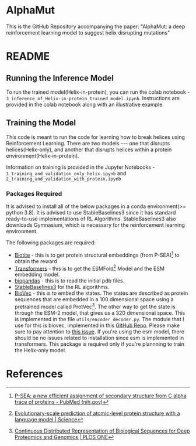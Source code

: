 # AlphaMut

This is the GitHub Repository accompanying the paper: "AlphaMut: a deep reinforcement learning model to
suggest helix disrupting mutations" 

#  README 

## Running the Inference Model

To run the trained model(Helix-in-protein), you can run the colab notebook - `3_inference_of_Helix-in-protein_trained_model.ipynb`. Instructions are provided in the colab notebook along with an illustrative example. 


## Training the Model

This code is meant to run the code for learning how to break helices using Reinforcement Learning. 
There are two models --- one that disrupts helices(Helix-only), and another that disrupts helices within a protein environment(Helix-in-protein). 

Information on training is provided in the Jupyter Notebooks - `1_training_and_validation_only_helix.ipynb` and `2_training_and_validation_with_protein.ipynb`

###  Packages Required

It is advised to install all of the below packages in a conda environment(>= python 3.8). It is advised to use StableBaselines3 since it has standard ready-to-use implementations of RL Algorithms.  StableBaselines3 also downloads Gymnasium, which is necessary for the reinforcement learning environment. 

The following packages are required:


- [Biotite](https://www.biotite-python.org/) - this is to get protein structural embeddings (from P-SEA)[^2] to obtain the reward
- [Transformers](https://huggingface.co/transformers/v3.5.1/installation.html) - this is to get the ESMFold[^3] Model and the ESM embedding model. 
- [biopandas](https://biopandas.github.io/biopandas/tutorials/Working_with_PDB_Structures_in_DataFrames/) - this is to read the initial pdb files. 
- [StableBaselines3](https://stable-baselines3.readthedocs.io/en/master/) for the RL algorithms.
- [BioVec](https://github.com/kyu999/biovec/tree/master) - this is to embed the states. The states are described as protein sequences that are embedded in a 100 dimensional space using a pretrained model called ProtVec[^1]. The other way to get the state is through the ESM-2 model, that gives us a 320 dimensional space. This is implemented in the file `utils/encoder_decoder.py`. The module that I use for this is biovec, implemented in this  [GitHub Repo](https://github.com/kyu999/biovec/tree/master). Please make sure to pay attention to [this issue](https://github.com/kyu999/biovec/issues/15#issuecomment-1543044407). If you're using the esm model, there should be no issues related to installation since esm is implemented in transformers. This package is required only if you're plannning to train the Helix-only model. 




# References

[^1]: [Continuous Distributed Representation of Biological Sequences for Deep Proteomics and Genomics | PLOS ONE](https://journals.plos.org/plosone/article?id=10.1371/journal.pone.0141287)
[^2]: [P-SEA: a new efficient assignment of secondary structure from C alpha trace of proteins - PubMed (nih.gov)](https://pubmed.ncbi.nlm.nih.gov/9183534/) 
[^3]: [Evolutionary-scale prediction of atomic-level protein structure with a language model | Science](https://www.science.org/doi/10.1126/science.ade2574) 
